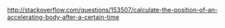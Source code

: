 http://stackoverflow.com/questions/153507/calculate-the-position-of-an-accelerating-body-after-a-certain-time